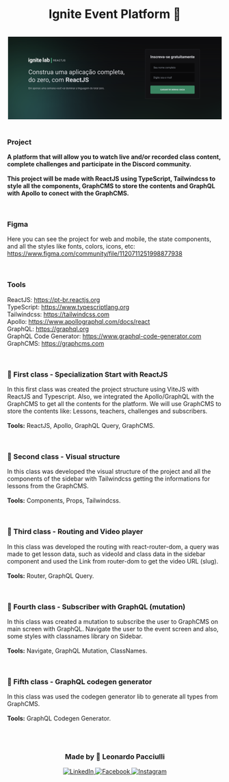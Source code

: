 <h1 align="center">
<br>
Ignite Event Platform 🚀
</h1>

<br>

<div align="center">
<img src="./src/assets/bg.png" width="500">
</div>

<br>

### Project
<b>A platform that will allow you to watch live and/or recorded class content, complete challenges and participate in the Discord community.</b>
<br>
<br>
<b>This project will be made with ReactJS using TypeScript, Tailwindcss to style all the components, GraphCMS to store the contents and GraphQL with Apollo to conect with the GraphCMS.</b>

<br>

### Figma
Here you can see the project for web and mobile, the state components, and all the styles like fonts, colors, icons, etc: https://www.figma.com/community/file/1120711251998877938

<br>

### Tools
ReactJS: https://pt-br.reactjs.org <br>
TypeScript: https://www.typescriptlang.org <br>
Tailwindcss: https://tailwindcss.com <br>
Apollo: https://www.apollographql.com/docs/react <br>
GraphQL: https://graphql.org <br>
GraphQL Code Generator: https://www.graphql-code-generator.com <br>
GraphCMS: https://graphcms.com <br>

<br>

### 📝 First class - Specialization Start with ReactJS
In this first class was created the project structure using ViteJS with ReactJS and Typescript. Also, we integrated the Apollo/GraphQL with the GraphCMS to get all the contents for the platform. We will use GraphCMS to store the contents like: Lessons, teachers, challenges and subscribers.
<br>
<br>
<b>Tools:</b> ReactJS, Apollo, GraphQL Query, GraphCMS.

<br>

### 📝 Second class - Visual structure
In this class was developed the visual structure of the project and all the components of the sidebar with Tailwindcss getting the informations for lessons from the GraphCMS.
<br>
<br>
<b>Tools:</b> Components, Props, Tailwindcss.

<br>

### 📝 Third class - Routing and Video player
In this class was developed the routing with react-router-dom, a query was made to get lesson data, such as videoId and class data in the sidebar component and used the Link from router-dom to get the video URL (slug).
<br>
<br>
<b>Tools:</b> Router, GraphQL Query.

<br>

### 📝 Fourth class - Subscriber with GraphQL (mutation)
In this class was created a mutation to subscribe the user to GraphCMS on main screen with GraphQL. Navigate the user to the event screen and also, some styles with classnames library on Sidebar.
<br>
<br>
<b>Tools:</b> Navigate, GraphQL Mutation, ClassNames.

<br>

### 📝 Fifth class - GraphQL codegen generator
In this class was used the codegen generator lib to generate all types from GraphCMS.
<br>
<br>
<b>Tools:</b> GraphQL Codegen Generator.

<br>
<br>


<h3 align="center">
  Made by 🚀 Leonardo Pacciulli
</h3>

<p align="center">
  <a href="https://www.linkedin.com/in/leonardo-pacciulli">
    <img alt="LinkedIn" src="https://img.shields.io/badge/LinkedIn-/in/leonardopacciulli-0e76a8?style=flat&logoColor=white&logo=linkedin">
  </a>
  <a href="https://www.facebook.com/paculli">
    <img alt="Facebook" src="https://img.shields.io/badge/Facebook-/LeonardoPacciulli-1778F2?style=flat&logoColor=white&logo=facebook">
  </a>
  <a href="https://www.instagram.com/leopacciulli/">
    <img alt="Instagram" src="https://img.shields.io/badge/Instagram-@leopacciulli-833AB4?style=flat&logoColor=white&logo=instagram">
  </a>
</p>